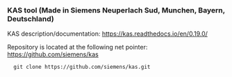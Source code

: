 ### KAS tool (Made in Siemens Neuperlach Sud, Munchen, Bayern, Deutschland)

KAS description/documentation: https://kas.readthedocs.io/en/0.19.0/

Repository is located at the following net pointer: https://github.com/siemens/kas
```
  git clone https://github.com/siemens/kas.git
```
